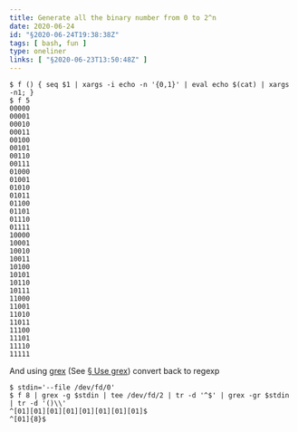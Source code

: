 ```yaml
---
title: Generate all the binary number from 0 to 2^n
date: 2020-06-24
id: "§2020-06-24T19:38:38Z"
tags: [ bash, fun ]
type: oneliner
links: [ "§2020-06-23T13:50:48Z" ]
---
```


```console
$ f () { seq $1 | xargs -i echo -n '{0,1}' | eval echo $(cat) | xargs -n1; }
$ f 5
00000
00001
00010
00011
00100
00101
00110
00111
01000
01001
01010
01011
01100
01101
01110
01111
10000
10001
10010
10011
10100
10101
10110
10111
11000
11001
11010
11011
11100
11101
11110
11111
```

And using [grex][] (See [§ Use grex][§2020-06-23T13:50:48Z]) convert back to regexp

```console
$ stdin='--file /dev/fd/0'
$ f 8 | grex -g $stdin | tee /dev/fd/2 | tr -d '^$' | grex -gr $stdin | tr -d '()\\'
^[01][01][01][01][01][01][01][01]$
^[01]{8}$
```

[grex]: https://github.com/pemistahl/grex "github.com"
[§2020-06-23T13:50:48Z]: /top/type/tool/2020-06-23-use-grex.md "§2020-06-23T13:50:48Z Use grex"

[Local Variables:]::
[indent-tabs-mode: nil]::
[End:]::
